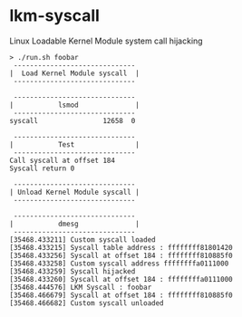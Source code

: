 lkm-syscall
===========

Linux Loadable Kernel Module system call hijacking


    > ./run.sh foobar
     ------------------------------
    |  Load Kernel Module syscall  |
     ------------------------------

     ------------------------------
    |           lsmod              |
     ------------------------------
    syscall                12658  0 

     ------------------------------
    |           Test               |
     ------------------------------
    Call syscall at offset 184
    Syscall return 0

     ------------------------------
    | Unload Kernel Module syscall |
     ------------------------------

     ------------------------------
    |           dmesg              |
     ------------------------------
    [35468.433211] Custom syscall loaded
    [35468.433215] Syscall table address : ffffffff81801420
    [35468.433256] Syscall at offset 184 : ffffffff810885f0
    [35468.433258] Custom syscall address ffffffffa0111000
    [35468.433259] Syscall hijacked
    [35468.433260] Syscall at offset 184 : ffffffffa0111000
    [35468.444576] LKM Syscall : foobar
    [35468.466679] Syscall at offset 184 : ffffffff810885f0
    [35468.466682] Custom syscall unloaded
